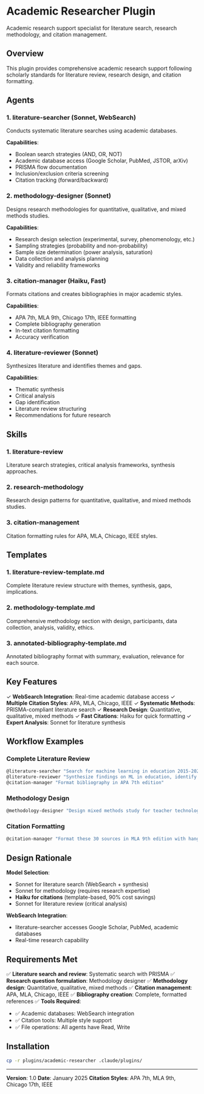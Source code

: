 # Academic Researcher Plugin

Academic research support specialist for literature search, research methodology, and citation management.

## Overview

This plugin provides comprehensive academic research support following scholarly standards for literature review, research design, and citation formatting.

## Agents

### 1. literature-searcher (Sonnet, WebSearch)
Conducts systematic literature searches using academic databases.

**Capabilities**:
- Boolean search strategies (AND, OR, NOT)
- Academic database access (Google Scholar, PubMed, JSTOR, arXiv)
- PRISMA flow documentation
- Inclusion/exclusion criteria screening
- Citation tracking (forward/backward)

### 2. methodology-designer (Sonnet)
Designs research methodologies for quantitative, qualitative, and mixed methods studies.

**Capabilities**:
- Research design selection (experimental, survey, phenomenology, etc.)
- Sampling strategies (probability and non-probability)
- Sample size determination (power analysis, saturation)
- Data collection and analysis planning
- Validity and reliability frameworks

### 3. citation-manager (Haiku, Fast)
Formats citations and creates bibliographies in major academic styles.

**Capabilities**:
- APA 7th, MLA 9th, Chicago 17th, IEEE formatting
- Complete bibliography generation
- In-text citation formatting
- Accuracy verification

### 4. literature-reviewer (Sonnet)
Synthesizes literature and identifies themes and gaps.

**Capabilities**:
- Thematic synthesis
- Critical analysis
- Gap identification
- Literature review structuring
- Recommendations for future research

## Skills

### 1. literature-review
Literature search strategies, critical analysis frameworks, synthesis approaches.

### 2. research-methodology
Research design patterns for quantitative, qualitative, and mixed methods studies.

### 3. citation-management
Citation formatting rules for APA, MLA, Chicago, IEEE styles.

## Templates

### 1. literature-review-template.md
Complete literature review structure with themes, synthesis, gaps, implications.

### 2. methodology-template.md
Comprehensive methodology section with design, participants, data collection, analysis, validity, ethics.

### 3. annotated-bibliography-template.md
Annotated bibliography format with summary, evaluation, relevance for each source.

## Key Features

✓ **WebSearch Integration**: Real-time academic database access
✓ **Multiple Citation Styles**: APA, MLA, Chicago, IEEE
✓ **Systematic Methods**: PRISMA-compliant literature search
✓ **Research Design**: Quantitative, qualitative, mixed methods
✓ **Fast Citations**: Haiku for quick formatting
✓ **Expert Analysis**: Sonnet for literature synthesis

## Workflow Examples

### Complete Literature Review
```bash
@literature-searcher "Search for machine learning in education 2015-2025"
@literature-reviewer "Synthesize findings on ML in education, identify themes and gaps"
@citation-manager "Format bibliography in APA 7th edition"
```

### Methodology Design
```bash
@methodology-designer "Design mixed methods study for teacher technology adoption, 200 survey + 20 interviews"
```

### Citation Formatting
```bash
@citation-manager "Format these 30 sources in MLA 9th edition with hanging indent"
```

## Design Rationale

**Model Selection**:
- Sonnet for literature search (WebSearch + synthesis)
- Sonnet for methodology (requires research expertise)
- **Haiku for citations** (template-based, 90% cost savings)
- Sonnet for literature review (critical analysis)

**WebSearch Integration**:
- literature-searcher accesses Google Scholar, PubMed, academic databases
- Real-time research capability

## Requirements Met

✅ **Literature search and review**: Systematic search with PRISMA
✅ **Research question formulation**: Methodology designer
✅ **Methodology design**: Quantitative, qualitative, mixed methods
✅ **Citation management**: APA, MLA, Chicago, IEEE
✅ **Bibliography creation**: Complete, formatted references
✅ **Tools Required**:
  - ✅ Academic databases: WebSearch integration
  - ✅ Citation tools: Multiple style support
  - ✅ File operations: All agents have Read, Write

## Installation

```bash
cp -r plugins/academic-researcher .claude/plugins/
```

---

**Version**: 1.0
**Date**: January 2025
**Citation Styles**: APA 7th, MLA 9th, Chicago 17th, IEEE
